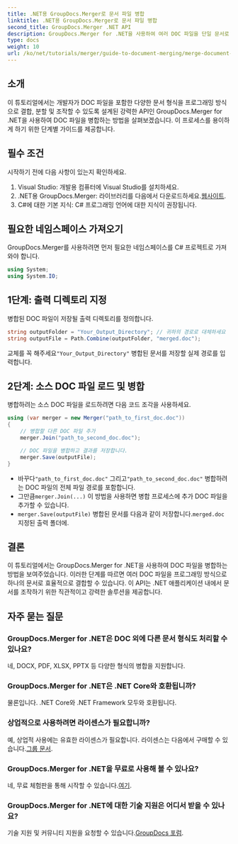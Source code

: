 ```yaml
---
title: .NET용 GroupDocs.Merger로 문서 파일 병합
linktitle: .NET용 GroupDocs.Merger로 문서 파일 병합
second_title: GroupDocs.Merger .NET API
description: GroupDocs.Merger for .NET을 사용하여 여러 DOC 파일을 단일 문서로 원활하게 결합하는 방법을 알아보세요. 이 포괄적인 튜토리얼은 전제 조건, 코드 조각 및 FAQ를 다루는 명확하고 단계별 접근 방식을 제공합니다.
type: docs
weight: 10
url: /ko/net/tutorials/merger/guide-to-document-merging/merge-document-files/
---
```

## 소개

이 튜토리얼에서는 개발자가 DOC 파일을 포함한 다양한 문서 형식을 프로그래밍 방식으로 결합, 분할 및 조작할 수 있도록 설계된 강력한 API인 GroupDocs.Merger for .NET을 사용하여 DOC 파일을 병합하는 방법을 살펴보겠습니다. 이 프로세스를 용이하게 하기 위한 단계별 가이드를 제공합니다.

## 필수 조건

시작하기 전에 다음 사항이 있는지 확인하세요.

1. Visual Studio: 개발용 컴퓨터에 Visual Studio를 설치하세요.
2. .NET용 GroupDocs.Merger: 라이브러리를 다음에서 다운로드하세요.[웹사이트](https://releases.groupdocs.com/merger/net/).
3. C#에 대한 기본 지식: C# 프로그래밍 언어에 대한 지식이 권장됩니다.

## 필요한 네임스페이스 가져오기

GroupDocs.Merger를 사용하려면 먼저 필요한 네임스페이스를 C# 프로젝트로 가져와야 합니다.

```csharp
using System;
using System.IO;
```

## 1단계: 출력 디렉토리 지정

병합된 DOC 파일이 저장될 출력 디렉토리를 정의합니다.

```csharp
string outputFolder = "Your_Output_Directory"; // 귀하의 경로로 대체하세요
string outputFile = Path.Combine(outputFolder, "merged.doc");
```

 교체를 꼭 해주세요`"Your_Output_Directory"` 병합된 문서를 저장할 실제 경로를 입력합니다.

## 2단계: 소스 DOC 파일 로드 및 병합

병합하려는 소스 DOC 파일을 로드하려면 다음 코드 조각을 사용하세요.

```csharp
using (var merger = new Merger("path_to_first_doc.doc"))
{
    // 병합할 다른 DOC 파일 추가
    merger.Join("path_to_second_doc.doc");

    // DOC 파일을 병합하고 결과를 저장합니다.
    merger.Save(outputFile);
}
```


-  바꾸다`"path_to_first_doc.doc"` 그리고`"path_to_second_doc.doc"` 병합하려는 DOC 파일의 전체 파일 경로를 포함합니다.
-  그만큼`merger.Join(...)` 이 방법을 사용하면 병합 프로세스에 추가 DOC 파일을 추가할 수 있습니다.
- `merger.Save(outputFile)` 병합된 문서를 다음과 같이 저장합니다.`merged.doc` 지정된 출력 폴더에.

## 결론

이 튜토리얼에서는 GroupDocs.Merger for .NET을 사용하여 DOC 파일을 병합하는 방법을 보여주었습니다. 이러한 단계를 따르면 여러 DOC 파일을 프로그래밍 방식으로 하나의 문서로 효율적으로 결합할 수 있습니다. 이 API는 .NET 애플리케이션 내에서 문서를 조작하기 위한 직관적이고 강력한 솔루션을 제공합니다.

## 자주 묻는 질문

### GroupDocs.Merger for .NET은 DOC 외에 다른 문서 형식도 처리할 수 있나요?

네, DOCX, PDF, XLSX, PPTX 등 다양한 형식의 병합을 지원합니다.

### GroupDocs.Merger for .NET은 .NET Core와 호환됩니까?

물론입니다. .NET Core와 .NET Framework 모두와 호환됩니다.

### 상업적으로 사용하려면 라이센스가 필요합니까?

 예, 상업적 사용에는 유효한 라이센스가 필요합니다. 라이센스는 다음에서 구매할 수 있습니다.[그룹 문서](https://purchase.groupdocs.com/buy).

### GroupDocs.Merger for .NET을 무료로 사용해 볼 수 있나요?

 네, 무료 체험판을 통해 시작할 수 있습니다.[여기](https://releases.groupdocs.com/).

### GroupDocs.Merger for .NET에 대한 기술 지원은 어디서 받을 수 있나요?

 기술 지원 및 커뮤니티 지원을 요청할 수 있습니다.[GroupDocs 포럼](https://forum.groupdocs.com/c/merger/32).
